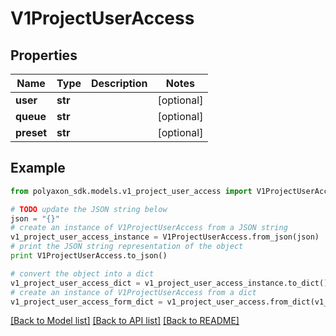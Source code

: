 # V1ProjectUserAccess


## Properties
Name | Type | Description | Notes
------------ | ------------- | ------------- | -------------
**user** | **str** |  | [optional] 
**queue** | **str** |  | [optional] 
**preset** | **str** |  | [optional] 

## Example

```python
from polyaxon_sdk.models.v1_project_user_access import V1ProjectUserAccess

# TODO update the JSON string below
json = "{}"
# create an instance of V1ProjectUserAccess from a JSON string
v1_project_user_access_instance = V1ProjectUserAccess.from_json(json)
# print the JSON string representation of the object
print V1ProjectUserAccess.to_json()

# convert the object into a dict
v1_project_user_access_dict = v1_project_user_access_instance.to_dict()
# create an instance of V1ProjectUserAccess from a dict
v1_project_user_access_form_dict = v1_project_user_access.from_dict(v1_project_user_access_dict)
```
[[Back to Model list]](../README.md#documentation-for-models) [[Back to API list]](../README.md#documentation-for-api-endpoints) [[Back to README]](../README.md)


